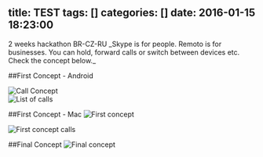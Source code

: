 title: TEST
tags: []
categories: []
date: 2016-01-15 18:23:00
---
<div id="description" class="description">
2 weeks hackathon BR-CZ-RU
_Skype is for people. Remoto is for businesses. You can hold, forward calls or switch between devices etc. Check the concept below._
</div>

##First Concept - Android
<div class="portraits android">
  <div class="portrait left">
    <img class="lazyload mobile-portrait"
    data-src="/remoto/remoto-android-concept-call.png"
    data-srcset="/remoto/remoto-android-concept-call@2x.png 2000w,
            /remoto/remoto-android-concept-call.png 1280w,
            /remoto/remoto-android-concept-call.png 800w,"
    sizes="100%"
    alt="Call Concept">
  </div>
  <div class="portrait right">
    <img class="lazyload mobile-portrait"
    data-src="/remoto/remoto-android-cals.png"
    data-srcset="/remoto/remoto-android-cals@2x.png 2000w,
            /remoto/remoto-android-cals.png 1280w,
            /remoto/remoto-android-cals.png 800w,"
    sizes="100%"
    alt="List of calls">
  </div>
</div>

##First Concept - Mac
<img class="lazyload container-page"
  data-src="/remoto/remoto-first-concept-chat.png"
  data-srcset="/remoto/remoto-first-concept-chat@2x.png 2000w,
          /remoto/remoto-first-concept-chat.png 1280w,
          /remoto/remoto-first-concept-chat@small.png 800w,"
  sizes="100%"
  alt="First concept">

<img class="lazyload container-page"
  data-src="/remoto/remoto-first-concept-active-calls.png"
  data-srcset="/remoto/remoto-first-concept-active-calls@2x.png 2000w,
          /remoto/remoto-first-concept-active-calls.png 1280w,
          /remoto/remoto-first-concept-active-calls@small.png 800w,"
  sizes="100%"
  alt="First concept calls">

##Final Concept
<img class="lazyload container-page"
  data-src="/remoto/remoto-final-concept.png"
  data-srcset="/remoto/remoto-final-concept@2x.png 2000w,
          /remoto/remoto-final-concept.png 1280w,
          /remoto/remoto-final-concept@small.png 800w,"
  sizes="100%"
  alt="Final concept">